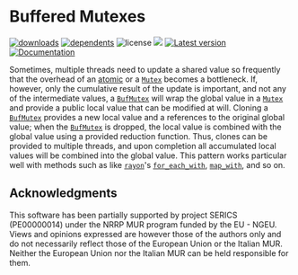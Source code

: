 # Buffered Mutexes

[![downloads](https://img.shields.io/crates/d/buf-mutex)](https://crates.io/crates/buf-mutex)
[![dependents](https://img.shields.io/librariesio/dependents/cargo/buf-mutex)](https://crates.io/crates/buf-mutex/reverse_dependencies)
![license](https://img.shields.io/crates/l/buf-mutex)
[![](https://tokei.rs/b1/github/vigna/buf-mutex-rs?type=Rust)](https://github.com/vigna/buf-mutex-rs)
[![Latest version](https://img.shields.io/crates/v/buf-mutex.svg)](https://crates.io/crates/buf-mutex)
[![Documentation](https://docs.rs/buf-mutex/badge.svg)](https://docs.rs/buf-mutex)

Sometimes, multiple threads need to update a shared value so frequently that the
overhead of an [atomic] or a [`Mutex`] becomes a bottleneck. If, however, only
the cumulative result of the update is important, and not any of the
intermediate values, a [`BufMutex`] will wrap the global value in a [`Mutex`]
and provide a public local value that can be modified at will. Cloning a
[`BufMutex`] provides a new local value and a references to the original global
value; when the [`BufMutex`] is dropped, the local value is combined with the
global value using a provided reduction function. Thus, clones can be provided
to multiple threads, and upon completion all accumulated local values will be
combined into the global value. This pattern works particular well with methods
 such as like [`rayon`]'s [`for_each_with`], [`map_with`], and so on.

## Acknowledgments

This software has been partially supported by project SERICS (PE00000014) under
the NRRP MUR program funded by the EU - NGEU. Views and opinions expressed are
however those of the authors only and do not necessarily reflect those of the
European Union or the Italian MUR. Neither the European Union nor the Italian
MUR can be held responsible for them.

[`for_each_with`]: <https://docs.rs/rayon/latest/rayon/iter/trait.ParallelIterator.html#method.for_each_with>
[`map_with`]: <https://docs.rs/rayon/latest/rayon/iter/trait.ParallelIterator.html#method.map_with>
[`Mutex`]: <https://doc.rust-lang.org/std/sync/struct.Mutex.html>
[`BufMutex`]: <https://docs.rs/buf-mutex/latest/buf_mutex/struct.BufMutex.html>
[atomic]: <https://doc.rust-lang.org/std/sync/atomic/>
[`rayon`]: <https://docs.rs/rayon/latest/rayon/>
